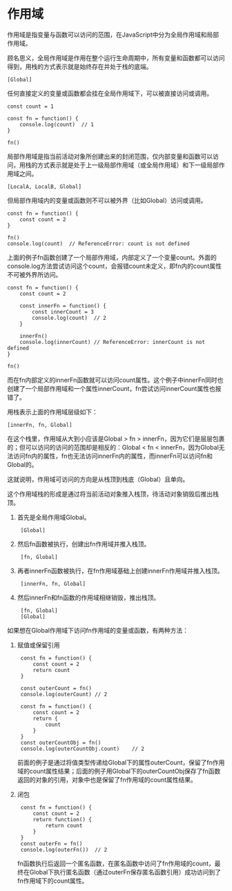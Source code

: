 # 作用域

作用域是指变量与函数可以访问的范围，在JavaScript中分为全局作用域和局部作用域。

顾名思义，全局作用域是作用在整个运行生命周期中，所有变量和函数都可以访问得到，用栈的方式表示就是始终存在并处于栈的底端。
```
[Global]
```

任何直接定义的变量或函数都会挂在全局作用域下，可以被直接访问或调用。
```
const count = 1

const fn = function() {
    console.log(count)  // 1
}

fn()
```

局部作用域是指当前活动对象所创建出来的封闭范围，仅内部变量和函数可以访问，用栈的方式表示就是处于上一级局部作用域（或全局作用域）和下一级局部作用域之间。
```
[LocalA, LocalB, Global]
```

但局部作用域内的变量或函数则不可以被外界（比如Global）访问或调用。
```
const fn = function() {
    const count = 2
}

fn()
console.log(count)  // ReferenceError: count is not defined
```

上面的例子fn函数创建了一个局部作用域，内部定义了一个变量count。外面的console.log方法尝试访问这个count，会报错count未定义，即fn内的count属性不可被外界所访问。

```
const fn = function() {
    const count = 2

    const innerFn = function() {
        const innerCount = 3
        console.log(count)  // 2
    }

    innerFn()
    console.log(innerCount) // ReferenceError: innerCount is not defined
}

fn()
```

而在fn内部定义的innerFn函数就可以访问count属性。这个例子中innerFn同时也创建了一个局部作用域和一个属性innerCount，fn尝试访问innerCount属性也报错了。

用栈表示上面的作用域层级如下：

```
[innerFn, fn, Global]
```

在这个栈里，作用域从大到小应该是Global > fn > innerFn，因为它们是层层包裹的；但可以访问的访问的范围却是相反的：Global < fn < innerFn，因为Global无法访问fn内的属性，fn也无法访问innerFn内的属性，而innerFn可以访问fn和Global的。

这就说明，作用域可访问的方向是从栈顶到栈底（Global）且单向。

这个作用域栈的形成是通过将当前活动对象推入栈顶，待活动对象销毁后推出栈顶。

1. 首先是全局作用域Global。
   ```
    [Global]
   ```
2. 然后fn函数被执行，创建出fn作用域并推入栈顶。
   ```
    [fn, Global]
   ```
3. 再者innerFn函数被执行，在fn作用域基础上创建innerFn作用域并推入栈顶。
   ```
    [innerFn, fn, Global]
   ```
4. 然后innerFn和fn函数的作用域相继销毁，推出栈顶。
   ```
    [fn, Global]
    [Global]
   ```

如果想在Global作用域下访问fn作用域的变量或函数，有两种方法：
1. 赋值或保留引用
   ```
    const fn = function() {
        const count = 2
        return count
    }

    const outerCount = fn()
    console.log(outerCount) // 2
   ```
   ```
    const fn = function() {
        const count = 2
        return {
            count
        }
    }
    const outerCountObj = fn()
    console.log(outerCountObj.count)    // 2
   ```
   前面的例子是通过将值类型传递给Global下的属性outerCount，保留了fn作用域的count属性结果；后面的例子用Global下的outerCountObj保存了fn函数返回的对象的引用，对象中也是保留了fn作用域的count属性结果。

2. 闭包
   ```
    const fn = function() {
        const count = 2
        return function() {
            return count
        }
    }
    const outerFn = fn()
    console.log(outerFn())  // 2
   ```
   fn函数执行后返回一个匿名函数，在匿名函数中访问了fn作用域的count，最终在Global下执行匿名函数（通过outerFn保存匿名函数引用）成功访问到了fn作用域下的count属性。
